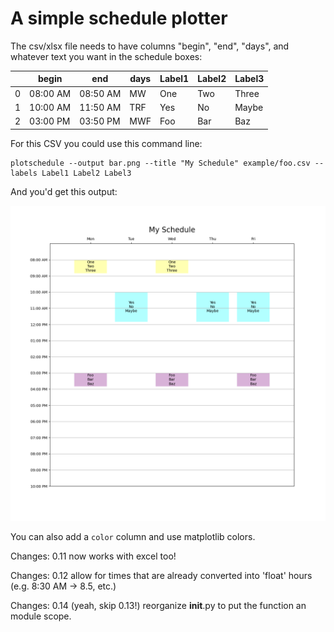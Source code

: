 # A simple schedule plotter

The csv/xlsx file needs to have columns "begin", "end", "days", and whatever text you want in the schedule boxes:


|   | begin    | end      | days | Label1 | Label2 | Label3 | 
|---|----------|----------|------|--------|--------|--------| 
| 0 | 08:00 AM | 08:50 AM | MW   | One    | Two    | Three  | 
| 1 | 10:00 AM | 11:50 AM | TRF  | Yes    | No     | Maybe  | 
| 2 | 03:00 PM | 03:50 PM | MWF  | Foo    | Bar    | Baz    | 

For this CSV you could use this command line:

	plotschedule --output bar.png --title "My Schedule" example/foo.csv --labels Label1 Label2 Label3

And you'd get this output:

![Result](https://raw.githubusercontent.com/sspickle/plotschedule/master/example/bar.png)

You can also add a `color` column and use matplotlib colors.

Changes: 0.11 now works with excel too!

Changes: 0.12 allow for times that are already converted into 'float' hours (e.g. 8:30 AM -> 8.5, etc.)

Changes: 0.14 (yeah, skip 0.13!) reorganize __init__.py to put the function an module scope.



